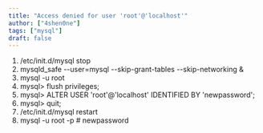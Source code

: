 ```yaml
---
title: "Access denied for user 'root'@'localhost'"
author: ["4shen0ne"]
tags: ["mysql"]
draft: false
---
```


1.  /etc/init.d/mysql stop
2.  mysqld_safe --user=mysql --skip-grant-tables --skip-networking &amp;
3.  mysql -u root
4.  mysql&gt; flush privileges;
5.  mysql&gt; ALTER USER 'root'@'localhost' IDENTIFIED BY 'newpassword';
6.  mysql&gt; quit;
7.  /etc/init.d/mysql restart
8.  mysql -u root -p  # newpassword
